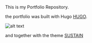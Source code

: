 This is my Portfolio Repository.

the portfolio was built with Hugo [HUGO](https://gohugo.io/).

 ![alt text](https://docs.altinn.studio/technology/hugo/hugo-logo.png?width=300 "HUGO LOGO")

and together with the theme [SUSTAIN](https://github.com/nurlansu/hugo-sustain)

